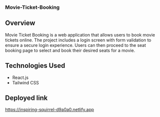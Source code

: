 ### Movie-Ticket-Booking

## Overview
Movie Ticket Booking is a web application that allows users to book movie tickets online. The project includes a login screen with form validation to ensure a secure login experience. Users can then proceed to the seat booking page to select and book their desired seats for a movie.

## Technologies Used
- React.js
- Tailwind CSS

## Deployed link
https://inspiring-squirrel-d9a0a0.netlify.app
